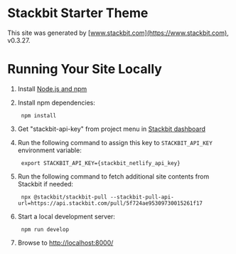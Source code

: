 # Stackbit Starter Theme

This site was generated by [www.stackbit.com](https://www.stackbit.com), v0.3.27.

# Running Your Site Locally

1. Install [Node.js and npm](https://nodejs.org/en/)

1. Install npm dependencies:

        npm install

1. Get "stackbit-api-key" from project menu in [Stackbit dashboard](https://app.stackbit.com/dashboard)

1. Run the following command to assign this key to `STACKBIT_API_KEY` environment variable:

        export STACKBIT_API_KEY={stackbit_netlify_api_key}

1. Run the following command to fetch additional site contents from Stackbit if needed:

        npx @stackbit/stackbit-pull --stackbit-pull-api-url=https://api.stackbit.com/pull/5f724ae95309730015261f17

1. Start a local development server:

        npm run develop

1. Browse to [http://localhost:8000/](http://localhost:8000/)
